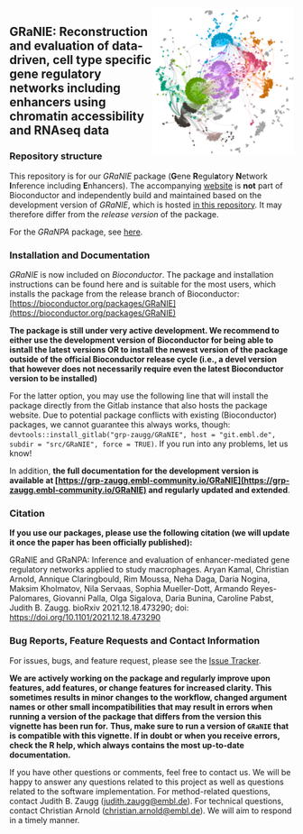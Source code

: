 <img src="man/figures/logo.png" align="right" width="250"/>

## GRaNIE: Reconstruction and evaluation of data-driven, cell type specific gene regulatory networks including enhancers using chromatin accessibility and RNAseq data


### Repository structure

This repository is for our *GRaNIE* package (**G**ene **R**egul**a**tory **N**etwork **I**nference including **E**nhancers). The accompanying [website](https://grp-zaugg.embl-community.io/GRaNIE) is **not** part of Bioconductor and independently build and maintained based on the development version of *GRaNIE*, which is hosted [in this repository](https://git.embl.de/grp-zaugg/GRaNIE). It may therefore differ from the *release version* of the package.

For the *GRaNPA* package, see [here](https://grp-zaugg.embl-community.io/GRaNPA).

### Installation and Documentation

*GRaNIE* is now included on *Bioconductor*. The package and installation instructions can be found here and is suitable for the most users, which installs the package from the release branch of Bioconductor: [https://bioconductor.org/packages/GRaNIE](https://bioconductor.org/packages/GRaNIE)

**The package is still under very active development. We recommend to either use the development version of Bioconductor for being able to isntall the latest versions OR to install the newest version of the package outside of the official Bioconductor release cycle (i.e., a devel version that however does not necessarily require even the latest Bioconductor version to be installed)**

For the latter option, you may use the following line that will install the package directly from the Gitlab instance that also hosts the package website. Due to potential package conflicts with existing (Bioconductor) packages, we cannot guarantee this always works, though:
`devtools::install_gitlab("grp-zaugg/GRaNIE", host = "git.embl.de", subdir = "src/GRaNIE", force = TRUE)`. If you run into any problems, let us know!


In addition, **the full documentation for the development version is available at [https://grp-zaugg.embl-community.io/GRaNIE](https://grp-zaugg.embl-community.io/GRaNIE) and regularly updated and extended**.


### Citation
**If you use our packages, please use the following citation (we will update it once the paper has been officially published):**

GRaNIE and GRaNPA: Inference and evaluation of enhancer-mediated gene regulatory networks applied to study macrophages. Aryan Kamal, Christian Arnold, Annique Claringbould, Rim Moussa, Neha Daga, Daria Nogina, Maksim Kholmatov, Nila Servaas, Sophia Mueller-Dott, Armando Reyes-Palomares, Giovanni Palla, Olga Sigalova, Daria Bunina, Caroline Pabst, Judith B. Zaugg. bioRxiv 2021.12.18.473290; doi: https://doi.org/10.1101/2021.12.18.473290

### Bug Reports, Feature Requests and Contact Information

For issues, bugs, and feature request, please see the [Issue Tracker](https://git.embl.de/grp-zaugg/GRaNIE/issues). 

**We are actively working on the package and regularly improve upon features, add features, or change features for increased clarity. This sometimes results in minor changes to the workflow, changed argument names or other small incompatibilities that may result in errors when running a version of the package that differs from the version this vignette has been run for.**
**Thus, make sure to run a version of `GRaNIE` that is compatible with this vignette. If in doubt or when you receive errors, check the R help, which always contains the most up-to-date documentation.**

If you have other questions or comments, feel free to contact us. We will be happy to answer any questions related to this project as well as questions related to the software implementation. For method-related questions, contact Judith B. Zaugg (judith.zaugg@embl.de). For technical questions, contact Christian Arnold (christian.arnold@embl.de). We will aim to respond in a timely manner.

 



